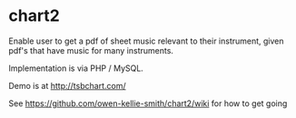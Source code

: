 # chart2
Enable user to get a pdf of sheet music relevant to their instrument, given pdf's that have music for many instruments.

Implementation is via PHP / MySQL.

Demo is at http://tsbchart.com/

See https://github.com/owen-kellie-smith/chart2/wiki for how to get going


